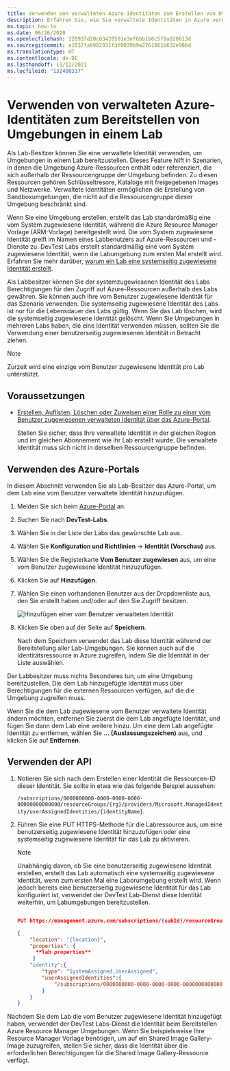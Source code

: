 ```yaml
---
title: Verwenden von verwalteten Azure-Identitäten zum Erstellen von Umgebungen
description: Erfahren Sie, wie Sie verwaltete Identitäten in Azure verwenden, um Umgebungen in einem Lab in Azure DevTest Labs bereitzustellen.
ms.topic: how-to
ms.date: 06/26/2020
ms.openlocfilehash: 220937d20c63420501e3ef6bb1b6c5f8a820613d
ms.sourcegitcommit: e1037fa0082931f3f0039b9a2761861b632e986d
ms.translationtype: HT
ms.contentlocale: de-DE
ms.lasthandoff: 11/12/2021
ms.locfileid: "132400317"
---
```

# <a name="use-azure-managed-identities-to-deploy-environments-in-a-lab"></a>Verwenden von verwalteten Azure-Identitäten zum Bereitstellen von Umgebungen in einem Lab 

Als Lab-Besitzer können Sie eine verwaltete Identität verwenden, um Umgebungen in einem Lab bereitzustellen. Dieses Feature hilft in Szenarien, in denen die Umgebung Azure-Ressourcen enthält oder referenziert, die sich außerhalb der Ressourcengruppe der Umgebung befinden. Zu diesen Ressourcen gehören Schlüsseltresore, Kataloge mit freigegebenen Images und Netzwerke. Verwaltete Identitäten ermöglichen die Erstellung von Sandboxumgebungen, die nicht auf die Ressourcengruppe dieser Umgebung beschränkt sind. 

Wenn Sie eine Umgebung erstellen, erstellt das Lab standardmäßig eine vom System zugewiesene Identität, während die Azure Resource Manager Vorlage (ARM-Vorlage) bereitgestellt wird. Die vom System zugewiesene Identität greift im Namen eines Labbenutzers auf Azure-Ressourcen und -Dienste zu. DevTest Labs erstellt standardmäßig eine vom System zugewiesene Identität, wenn die Labumgebung zum ersten Mal erstellt wird. Erfahren Sie mehr darüber, [warum ein Lab eine systemseitig zugewiesene Identität erstellt](configure-lab-identity.md#scenarios-for-using-labs-system-assigned-identity). 

Als Labbesitzer können Sie der systemzugewiesenen Identität des Labs Berechtigungen für den Zugriff auf Azure-Ressourcen außerhalb des Labs gewähren. Sie können auch Ihre vom Benutzer zugewiesene Identität für das Szenario verwenden. Die systemseitig zugewiesene Identität des Labs ist nur für die Lebensdauer des Labs gültig. Wenn Sie das Lab löschen, wird die systemseitig zugewiesene Identität gelöscht. Wenn Sie Umgebungen in mehreren Labs haben, die eine Identität verwenden müssen, sollten Sie die Verwendung einer benutzerseitig zugewiesenen Identität in Betracht ziehen.  

> [!NOTE]
> Zurzeit wird eine einzige vom Benutzer zugewiesene Identität pro Lab unterstützt. 

## <a name="prerequisites"></a>Voraussetzungen

- [Erstellen, Auflisten, Löschen oder Zuweisen einer Rolle zu einer vom Benutzer zugewiesenen verwalteten Identität über das Azure-Portal](../active-directory/managed-identities-azure-resources/how-to-manage-ua-identity-portal.md). 
    
    Stellen Sie sicher, dass Ihre verwaltete Identität in der gleichen Region und im gleichen Abonnement wie ihr Lab erstellt wurde. Die verwaltete Identität muss sich nicht in derselben Ressourcengruppe befinden.

## <a name="use-azure-portal"></a>Verwenden des Azure-Portals

In diesem Abschnitt verwenden Sie als Lab-Besitzer das Azure-Portal, um dem Lab eine vom Benutzer verwaltete Identität hinzuzufügen. 

1. Melden Sie sich beim [Azure-Portal](https://portal.azure.com) an.
1. Suchen Sie nach **DevTest-Labs**.
1. Wählen Sie in der Liste der Labs das gewünschte Lab aus.
1. Wählen Sie **Konfiguration und Richtlinien** -> **Identität (Vorschau)** aus. 
1. Wählen Sie die Registerkarte **Vom Benutzer zugewiesen** aus, um eine vom Benutzer zugewiesene Identität hinzuzufügen.
1. Klicken Sie auf **Hinzufügen**.
1. Wählen Sie einen vorhandenen Benutzer aus der Dropdownliste aus, den Sie erstellt haben und/oder auf den Sie Zugriff besitzen.
 
    ![Hinzufügen einer vom Benutzer verwalteten Identität](./media/use-managed-identities-environments/add-user-managed-identity.png)
1. Klicken Sie oben auf der Seite auf **Speichern**.

    Nach dem Speichern verwendet das Lab diese Identität während der Bereitstellung aller Lab-Umgebungen. Sie können auch auf die Identitätsressource in Azure zugreifen, indem Sie die Identität in der Liste auswählen. 

Der Labbesitzer muss nichts Besonderes tun, um eine Umgebung bereitzustellen. Die dem Lab hinzugefügte Identität muss über Berechtigungen für die externen Ressourcen verfügen, auf die die Umgebung zugreifen muss. 

Wenn Sie die dem Lab zugewiesene vom Benutzer verwaltete Identität ändern möchten, entfernen Sie zuerst die dem Lab angefügte Identität, und fügen Sie dann dem Lab eine weitere hinzu. Um eine dem Lab angefügte Identität zu entfernen, wählen Sie **... (Auslassungszeichen)** aus, und klicken Sie auf **Entfernen**. 

## <a name="use-api"></a>Verwenden der API

1. Notieren Sie sich nach dem Erstellen einer Identität die Ressourcen-ID dieser Identität. Sie sollte in etwa wie das folgende Beispiel aussehen: 

    `/subscriptions/0000000000-0000-0000-0000-00000000000000/resourceGroups/{rg}/providers/Microsoft.ManagedIdentity/userAssignedIdentities/{identityName}`.

1. Führen Sie eine PUT HTTPS-Methode für die Labressource aus, um eine benutzerseitig zugewiesene Identität hinzuzufügen oder eine systemseitig zugewiesene Identität für das Lab zu aktivieren.

   > [!NOTE]
   > Unabhängig davon, ob Sie eine benutzerseitig zugewiesene Identität erstellen, erstellt das Lab automatisch eine systemseitig zugewiesene Identität, wenn zum ersten Mal eine Laborumgebung erstellt wird. Wenn jedoch bereits eine benutzerseitig zugewiesene Identität für das Lab konfiguriert ist, verwendet der DevTest Lab-Dienst diese Identität weiterhin, um Labumgebungen bereitzustellen. 
 
    ```json
    
    PUT https://management.azure.com/subscriptions/{subId}/resourceGroups/{rg}/providers/Microsoft.Devtestlab/labs/{labname}

    {
        "location": "{location}",
        "properties": {
          **lab properties**
         } 
        "identity":{
            "type": "SystemAssigned,UserAssigned",
            "userAssignedIdentities":{
                "/subscriptions/0000000000-0000-0000-0000-00000000000000/resourceGroups/{rg}/providers/Microsoft.ManagedIdentity/userAssignedIdentities/{identityName}":{}
            }
        } 
    }
    
    ```
 
Nachdem Sie dem Lab die vom Benutzer zugewiesene Identität hinzugefügt haben, verwendet der DevTest Labs-Dienst die Identität beim Bereitstellen Azure Resource Manager Umgebungen. Wenn Sie beispielsweise Ihre Resource Manager Vorlage benötigen, um auf ein Shared Image Gallery-Image zuzugreifen, stellen Sie sicher, dass die Identität über die erforderlichen Berechtigungen für die Shared Image Gallery-Ressource verfügt. 
